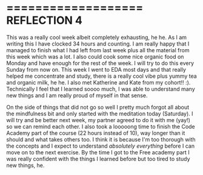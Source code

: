 ===================
REFLECTION 4
===================

This was a really cool week albeit completely exhausting, he he. As I am writing this I have clocked 34 hours and counting. I am really happy that I managed to finish what I had left from last week plus all the material from this week which was a lot. I also could cook some nice organic food on Monday and have enough for the rest of the week. I will try to do this every Sunday from now on. This week I went to EDA most days and that really helped me concentrate and study, there is a really cool vibe plus yummy tea and organic milk, he he. I also met Katherine and Kate from my cohort!! :). Technically I feel that I learned soooo much, I was able to understand many new things and I am really proud of myself in that sense.

On the side of things that did not go so well I pretty much forgot all about the mindfulness bit and only started with the meditation today (Saturday). I will try and be better next week, my partner agreed to do it with me (yay!) so we can remind each other. I also took a looooong time to finish the Code Academy part of the course (22 hours instead of 10), way longer than it should and what takes others too. I think it is because I'm too thorough with the concepts and I expect to understand *absolutely everything* before I can move on to the next exercise. By the time I got to the Free academy part I was really confident with the things I learned before but too tired to study new things, he.